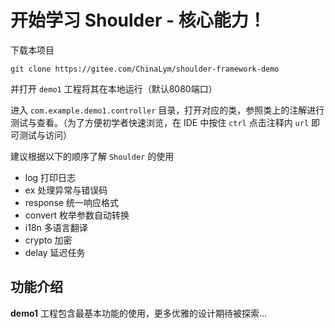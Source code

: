 # 开始学习 Shoulder - 核心能力！

下载本项目

```
git clone https://gitee.com/ChinaLym/shoulder-framework-demo
```

并打开 `demo1` 工程将其在本地运行（默认8080端口）

进入 `com.example.demo1.controller` 目录，打开对应的类，参照类上的注解进行测试与查看。（为了方便初学者快速浏览，在 IDE 中按住 `ctrl` 点击注释内 `url` 即可测试与访问）

建议根据以下的顺序了解 `Shoulder` 的使用

- log   打印日志
- ex    处理异常与错误码
- response  统一响应格式
- convert   枚举参数自动转换
- i18n      多语言翻译
- crypto    加密
- delay     延迟任务

## 功能介绍

**demo1** 工程包含最基本功能的使用，更多优雅的设计期待被探索...

